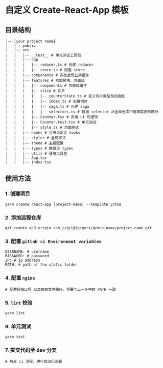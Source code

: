 # 自定义 Create-React-App 模板

## 目录结构

```shell
|-- [your project name]
|   |-- public
|   |-- src
|   |   |-- __test__ # 单元测试工具包
|   |   |-- app
|   |   |   |-- reducer.ts # 创建 reducer
|   |   |   |-- store.ts # 配置 store
|   |   |-- components # 存放全局公共组件
|   |   |-- features # 功能模块，页面级
|   |   |   |-- components # 页面级组件
|   |   |   |-- slice # 切片
|   |   |   |   |-- counterState.ts # 定义切片类型及初始值
|   |   |   |   |-- index.ts # 创建切片
|   |   |   |   |-- saga.ts # 创建 saga
|   |   |   |   |-- selectors.ts # 数据 selector 从全局仓库中选择需要的部分
|   |   |   |-- Counter.tsx # 页面 ui 和逻辑
|   |   |   |-- Counter.test.tsx # 单元测试
|   |   |   |-- style.ts # 页面样式
|   |   |-- hooks # 公用自定义 hooks
|   |   |-- styles # 全局样式
|   |   |-- theme # 主题配置
|   |   |-- types # 数据流 types
|   |   |-- utils # 通用工具包
|   |   |-- App.tsx
|   |   |-- index.tsx
```

## 使用方法

### 1. 创建项目

```shell
yarn create react-app [project-name] --template yotoo 
```

### 2. 添加远程仓库

```shell
git remote add origin ssh://git@ip:port/group-name/project-name.git
```

### 3. 配置 `gitlab ci Environment variables`

```shell
USERNAME: # username
PASSWORD: # password
IP: # ip address
PATH: # path of the static folder
```

### 4. 配置 `nginx`

```shell
# 配置好端口号 以及静态文件路径，需要与上一步中的 PATH 一致
```

### 5. `lint` 校验

```shell
yarn lint
```

### 6. 单元测试

```shell
yarn test
```

### 7. 提交代码至 dev 分支

```shell
# 触发 ci 流程，进行自动化部署
```
